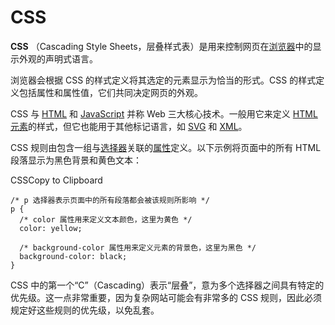 # CSS

**CSS** （Cascading Style Sheets，层叠样式表）是用来控制网页在[浏览器](https://developer.mozilla.org/zh-CN/docs/Glossary/Browser)中的显示外观的声明式语言。

浏览器会根据 CSS 的样式定义将其选定的元素显示为恰当的形式。CSS 的样式定义包括属性和属性值，它们共同决定网页的外观。

CSS 与 [HTML](https://developer.mozilla.org/zh-CN/docs/Glossary/HTML) 和 [JavaScript](https://developer.mozilla.org/zh-CN/docs/Glossary/JavaScript) 并称 Web 三大核心技术。一般用它来定义 [HTML 元素](https://developer.mozilla.org/zh-CN/docs/Glossary/Element)的样式，但它也能用于其他标记语言，如 [SVG](https://developer.mozilla.org/zh-CN/docs/Glossary/SVG) 和 [XML](https://developer.mozilla.org/zh-CN/docs/Glossary/XML)。

CSS 规则由包含一组与[选择器](https://developer.mozilla.org/zh-CN/docs/Glossary/CSS_Selector)关联的[属性](https://developer.mozilla.org/en-US/docs/Glossary/Property/CSS "此页面目前仅提供英文版本")定义。以下示例将页面中的所有 HTML 段落显示为黑色背景和黄色文本：

CSSCopy to Clipboard

```
/* p 选择器表示页面中的所有段落都会被该规则所影响 */
p {
  /* color 属性用来定义文本颜色，这里为黄色 */
  color: yellow;

  /* background-color 属性用来定义元素的背景色，这里为黑色 */
  background-color: black;
}
```

CSS 中的第一个“C”（Cascading）表示“层叠”，意为多个选择器之间具有特定的优先级。这一点非常重要，因为复杂网站可能会有非常多的 CSS 规则，因此必须规定好这些规则的优先级，以免乱套。
